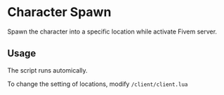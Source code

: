 # Character Spawn

Spawn the character into a specific location while activate Fivem server.

## Usage

The script runs automically. 

To change the setting of locations, modify `/client/client.lua`


